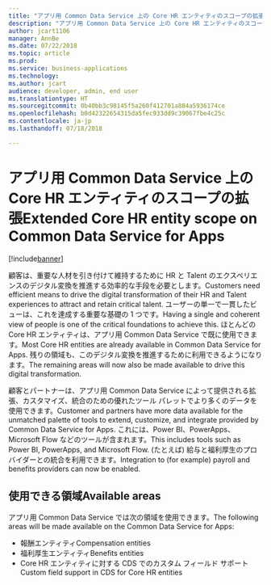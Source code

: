```yaml
---
title: "アプリ用 Common Data Service 上の Core HR エンティティのスコープの拡張"
description: "アプリ用 Common Data Service 上の Core HR エンティティのスコープの拡張"
author: jcart1106
manager: AnnBe
ms.date: 07/22/2018
ms.topic: article
ms.prod: 
ms.service: business-applications
ms.technology: 
ms.author: jcart
audience: developer, admin, end user
ms.translationtype: HT
ms.sourcegitcommit: 0b40bb3c98145f5a260f412701a884a5936174ce
ms.openlocfilehash: b0d42322654315da5fec933dd9c39067fbe4c25c
ms.contentlocale: ja-jp
ms.lasthandoff: 07/18/2018

---
```


# <a name="extended-core-hr-entity-scope-on-common-data-service-for-apps"></a><span data-ttu-id="262d0-103">アプリ用 Common Data Service 上の Core HR エンティティのスコープの拡張</span><span class="sxs-lookup"><span data-stu-id="262d0-103">Extended Core HR entity scope on Common Data Service for Apps</span></span>

[!include[banner](../../includes/banner.md)]

<span data-ttu-id="262d0-104">顧客は、重要な人材を引き付けて維持するために HR と Talent のエクスペリエンスのデジタル変換を推進する効率的な手段を必要とします。</span><span class="sxs-lookup"><span data-stu-id="262d0-104">Customers need efficient means to drive the digital transformation of their HR and Talent experiences to attract and retain critical talent.</span></span> <span data-ttu-id="262d0-105">ユーザーの単一で一貫したビューは、これを達成する重要な基礎の 1 つです。</span><span class="sxs-lookup"><span data-stu-id="262d0-105">Having a single and coherent view of people is one of the critical foundations to achieve this.</span></span>
<span data-ttu-id="262d0-106">ほとんどの Core HR エンティティは、アプリ用 Common Data Service で既に使用できます。</span><span class="sxs-lookup"><span data-stu-id="262d0-106">Most Core HR entities are already available in Common Data Service for Apps.</span></span> <span data-ttu-id="262d0-107">残りの領域も、このデジタル変換を推進するために利用できるようになります。</span><span class="sxs-lookup"><span data-stu-id="262d0-107">The remaining areas will now also be made available to drive this digital transformation.</span></span>

<span data-ttu-id="262d0-108">顧客とパートナーは、アプリ用 Common Data Service によって提供される拡張、カスタマイズ、統合のための優れたツール パレットでより多くのデータを使用できます。</span><span class="sxs-lookup"><span data-stu-id="262d0-108">Customer and partners have more data available for the unmatched palette of tools to extend, customize, and integrate provided by Common Data Service for Apps.</span></span> <span data-ttu-id="262d0-109">これには、Power BI、PowerApps、Microsoft Flow などのツールが含まれます。</span><span class="sxs-lookup"><span data-stu-id="262d0-109">This includes tools such as Power BI, PowerApps, and Microsoft Flow.</span></span>
<span data-ttu-id="262d0-110">(たとえば) 給与と福利厚生のプロバイダーとの統合を利用できます。</span><span class="sxs-lookup"><span data-stu-id="262d0-110">Integration to (for example) payroll and benefits providers can now be enabled.</span></span>

## <a name="available-areas"></a><span data-ttu-id="262d0-111">使用できる領域</span><span class="sxs-lookup"><span data-stu-id="262d0-111">Available areas</span></span>

<span data-ttu-id="262d0-112">アプリ用 Common Data Service では次の領域を使用できます。</span><span class="sxs-lookup"><span data-stu-id="262d0-112">The following areas will be made available on the Common Data Service for Apps:</span></span>

-   <span data-ttu-id="262d0-113">報酬エンティティ</span><span class="sxs-lookup"><span data-stu-id="262d0-113">Compensation entities</span></span>
-   <span data-ttu-id="262d0-114">福利厚生エンティティ</span><span class="sxs-lookup"><span data-stu-id="262d0-114">Benefits entities</span></span>
-   <span data-ttu-id="262d0-115">Core HR エンティティに対する CDS でのカスタム フィールド サポート</span><span class="sxs-lookup"><span data-stu-id="262d0-115">Custom field support in CDS for Core HR entities</span></span>               



